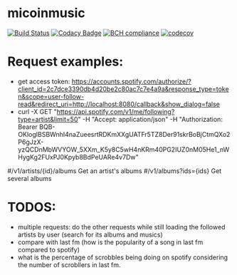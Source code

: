# micoinmusic

[![Build Status](https://travis-ci.org/mrcosta/micoinmusic.svg?branch=master)](https://travis-ci.org/mrcosta/micoinmusic)
[![Codacy Badge](https://api.codacy.com/project/badge/Grade/0bb48c0f1c994bd2b5abef5ab007ce60)](https://www.codacy.com/app/mrcosta/micoinmusic?utm_source=github.com&amp;utm_medium=referral&amp;utm_content=mrcosta/micoinmusic&amp;utm_campaign=Badge_Grade)
[![BCH compliance](https://bettercodehub.com/edge/badge/mrcosta/micoinmusic?branch=master)](https://bettercodehub.com/)
[![codecov](https://codecov.io/gh/mrcosta/micoinmusic/branch/master/graph/badge.svg)](https://codecov.io/gh/mrcosta/micoinmusic)

# Request examples:

* get access token: 
https://accounts.spotify.com/authorize/?client_id=2c7dce3390db4d20be2c80ac7c7e4a9a&response_type=token&scope=user-follow-read&redirect_uri=http://localhost:8080/callback&show_dialog=false
* curl -X GET "https://api.spotify.com/v1/me/following?type=artist&limit=50" -H "Accept: application/json" -H "Authorization: Bearer BQB-OKlogIBSBWnhI4naZueesrtRDKmXXgUATFr5TZ8Der91skrBoBjCtmQXo2P6gJzX-yzQCDnMbWVYOW_5XXm_K5y8C5wH4nKRm40PG2IUZ0nM05He1_nWHygKg2FUxPJ0Kpyb8BdPeUARe4v7Dw"


#/v1/artists/{id}/albums	Get an artist's albums
#/v1/albums?ids={ids} Get several albums

# TODOS:

* multiple requests: do the other requests while still loading the followed artists by user (search for its albums and musics)
* compare with last fm (how is the popularity of a song in last fm compared to spotify)
* what is the percentage of scrobbles being doing on spotify considering the number of scrobllers in last fm.
